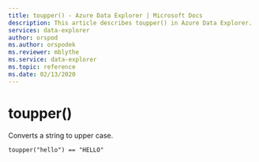 ```yaml
---
title: toupper() - Azure Data Explorer | Microsoft Docs
description: This article describes toupper() in Azure Data Explorer.
services: data-explorer
author: orspod
ms.author: orspodek
ms.reviewer: mblythe
ms.service: data-explorer
ms.topic: reference
ms.date: 02/13/2020
---
```

# toupper()

Converts a string to upper case.

```kusto
toupper("hello") == "HELLO"
```